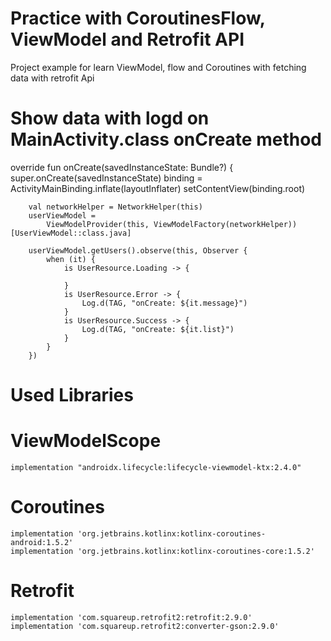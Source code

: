 # Practice with CoroutinesFlow, ViewModel and Retrofit API
Project example for learn ViewModel, flow and Coroutines with fetching data with retrofit Api

# Show data with logd on MainActivity.class onCreate method

  override fun onCreate(savedInstanceState: Bundle?) {
        super.onCreate(savedInstanceState)
        binding = ActivityMainBinding.inflate(layoutInflater)
        setContentView(binding.root)

        val networkHelper = NetworkHelper(this)
        userViewModel =
            ViewModelProvider(this, ViewModelFactory(networkHelper))[UserViewModel::class.java]

        userViewModel.getUsers().observe(this, Observer {
            when (it) {
                is UserResource.Loading -> {

                }
                is UserResource.Error -> {
                    Log.d(TAG, "onCreate: ${it.message}")
                }
                is UserResource.Success -> {
                    Log.d(TAG, "onCreate: ${it.list}")
                }
            }
        })



# Used Libraries
  # ViewModelScope
    implementation "androidx.lifecycle:lifecycle-viewmodel-ktx:2.4.0"

 # Coroutines
    implementation 'org.jetbrains.kotlinx:kotlinx-coroutines-android:1.5.2'
    implementation 'org.jetbrains.kotlinx:kotlinx-coroutines-core:1.5.2'

  # Retrofit
    implementation 'com.squareup.retrofit2:retrofit:2.9.0'
    implementation 'com.squareup.retrofit2:converter-gson:2.9.0'
